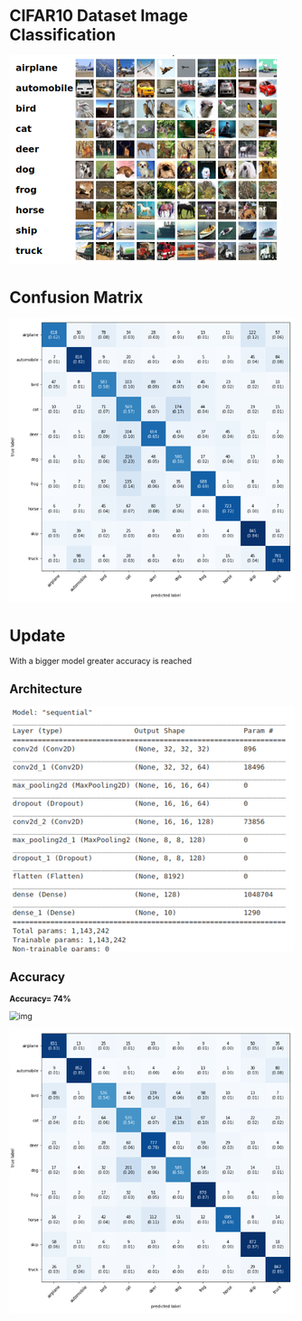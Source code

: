 # CIFAR10 Dataset Image Classification 

![img](src/data.png)

# Confusion Matrix

![img](src/cm.png)

# Update 
 With a bigger model greater accuracy is reached 
 
## Architecture

 ![img](src/new_arch.png)
 
## Accuracy 
 
 **Accuracy= 74%**
 
 ![img](src/mertics.png)
 
 ![img](src/cm1.png)
